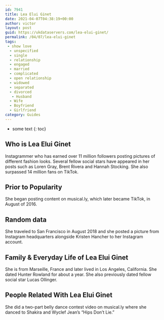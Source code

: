 ```yaml
---
id: 7941
title: Lea Elui Ginet
date: 2021-04-07T04:38:19+00:00
author: victor
layout: post
guid: https://ukdataservers.com/lea-elui-ginet/
permalink: /04/07/lea-elui-ginet
tags:
 - show love
  - unspecified
  - single
  - relationship
  - engaged
  - married
  - complicated
  - open relationship
  - widowed
  - separated
  - divorced
   - Husband
  - Wife
  - Boyfriend
  - Girlfriend
category: Guides
---
```


* some text
{: toc}


## Who is Lea Elui Ginet



Instagrammer who has earned over 11 million followers posting pictures of different fashion looks. Several fellow social stars have appeared in her posts such as Loren Gray, Brent Rivera and Hannah Stocking. She also surpassed 14 million fans on TikTok.

                
                
                
## Prior to Popularity



She began posting content on musical.ly, which later became TikTok, in August of 2016. 

                
                
                
## Random data



She traveled to San Francisco in August 2018 and she posted a picture from Instagram headquarters alongside Kristen Hancher to her Instagram account. 

                
                
                
## Family & Everyday Life of Lea Elui Ginet



She is from Marseille, France and later lived in Los Angeles, California. She dated Hunter Rowland for about a year. She also previously dated fellow social star Lucas Ollinger. 

                
                
                
## People Related With Lea Elui Ginet



She did a two-part belly dance contest video on musical.ly where she danced to Shakira and Wyclef Jean&#8217;s &#8220;Hips Don&#8217;t Lie.&#8221; 

                
              
            
          
          
          
